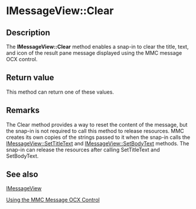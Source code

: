 # IMessageView::Clear

## Description

The **IMessageView::Clear** method enables a snap-in to clear the title, text, and icon of the result pane message displayed using the MMC message OCX control.

## Return value

This method can return one of these values.

## Remarks

The
Clear method provides a way to reset the content of the message, but the snap-in is not required to call this method to release resources. MMC creates its own copies of the strings passed to it when the snap-in calls the [IMessageView::SetTitleText](https://learn.microsoft.com/windows/desktop/api/mmc/nf-mmc-imessageview-settitletext) and [IMessageView::SetBodyText](https://learn.microsoft.com/windows/desktop/api/mmc/nf-mmc-imessageview-setbodytext) methods. The snap-in can release the resources after calling
SetTitleText and
SetBodyText.

## See also

[IMessageView](https://learn.microsoft.com/windows/desktop/api/mmc/nn-mmc-imessageview)

[Using the MMC Message OCX Control](https://learn.microsoft.com/previous-versions/windows/desktop/mmc/using-the-mmc-message-ocx-control)